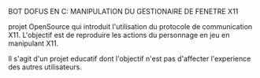 BOT DOFUS EN C: MANIPULATION DU GESTIONAIRE DE FENETRE X11

projet OpenSource qui introduit l'utilisation du protocole de communication X11. L'objectif est de reproduire les actions du personnage en jeu en manipulant X11.

Il s'agit d'un projet educatif dont l'objectif n'est pas d'affecter l'experience des autres utilisateurs.
